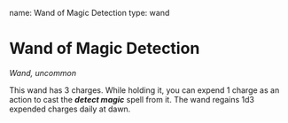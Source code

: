 name: Wand of Magic Detection
type: wand

# Wand of Magic Detection 
_Wand, uncommon_ 

This wand has 3 charges. While holding it, you can expend 1 charge as an action to cast the **_detect magic_** spell from it. The wand regains 1d3 expended charges daily at dawn. 
